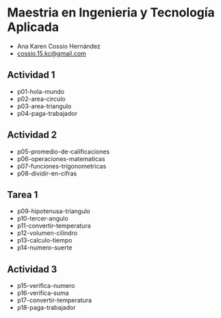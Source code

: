 # Maestria en Ingenieria y Tecnología Aplicada
- Ana Karen Cossio Hernández
- cossio.15.kc@gmail.com
## Actividad 1
- p01-hola-mundo
- p02-area-circulo
- p03-area-triangulo
- p04-paga-trabajador
## Actividad 2
- p05-promedio-de-calificaciones
- p06-operaciones-matematicas
- p07-funciones-trigonometricas
- p08-dividir-en-cifras
## Tarea 1
- p09-hipotenusa-triangulo
- p10-tercer-angulo
- p11-convertir-temperatura
- p12-volumen-cilindro
- p13-calculo-tiempo
- p14-numero-suerte
## Actividad 3
- p15-verifica-numero
- p16-verifica-suma
- p17-convertir-temperatura
- p18-paga-trabajador
